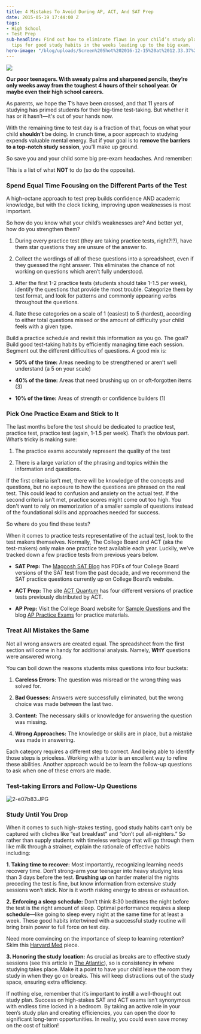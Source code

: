 ```yaml
---
title: 4 Mistakes To Avoid During AP, ACT, And SAT Prep
date: 2015-05-19 17:44:00 Z
tags:
- High School
- Test Prep
sub-headline: Find out how to eliminate flaws in your child’s study plan and learn
  tips for good study habits in the weeks leading up to the big exam.
hero-image: "/blog/uploads/Screen%20Shot%202016-12-15%20at%2012.33.37%20PM%20(1).png"
---
```


![](https://d3bstivvgzmae3.cloudfront.net/blog/4_Mistakes_To_Avoid_During_AP_ACT_and_SAT_Prep.jpg)

**Our poor teenagers. With sweaty palms and sharpened pencils, they’re only weeks away from the toughest 4 hours of their school year. Or maybe even their high school careers.**

As parents, we hope the T’s have been crossed, and that 11 years of studying has primed students for their big-time test-taking. But whether it has or it hasn’t—it's out of your hands now.

With the remaining time to test day is a fraction of that, focus on what your child **shouldn’t** be doing. In crunch time, a poor approach to studying expends valuable mental energy. But if your goal is to **remove the barriers to a top-notch study session**, you'll make up ground.

So save you and your child some big pre-exam headaches. And remember:

This is a list of what **NOT** to do (so do the opposite).

### Spend Equal Time Focusing on the Different Parts of the Test

A high-octane approach to test prep builds confidence AND academic knowledge, but with the clock ticking, improving upon weaknesses is most important.

So how do you know what your child’s weaknesses are? And better yet, how do you strengthen them?

1. During every practice test (they are taking practice tests, right?!?), have them star questions they are unsure of the answer to.

2. Collect the wordings of all of these questions into a spreadsheet, even if they guessed the right answer. This eliminates the chance of not working on questions which aren’t fully understood.

3. After the first 1-2 practice tests (students should take 1-1.5 per week), identify the questions that provide the most trouble. Categorize them by test format, and look for patterns and commonly appearing verbs throughout the questions.

4. Rate these categories on a scale of 1 (easiest) to 5 (hardest), according to either total questions missed or the amount of difficulty your child feels with a given type.

Build a practice schedule and revisit this information as you go. The goal? Build good test-taking habits by efficiently managing time each session. Segment out the different difficulties of questions. A good mix is:

* **50% of the time:** Areas needing to be strengthened or aren’t well understand (a 5 on your scale)

* **40% of the time:** Areas that need brushing up on or oft-forgotten items (3)

* **10% of the time:** Areas of strength or confidence builders (1)

### Pick One Practice Exam and Stick to It

The last months before the test should be dedicated to practice test, practice test, practice test (again, 1-1.5 per week). That’s the obvious part. What’s tricky is making sure:

1. The practice exams accurately represent the quality of the test

2. There is a large variation of the phrasing and topics within the information and questions.

If the first criteria isn’t met, there will be knowledge of the concepts and questions, but no exposure to how the questions are phrased on the real test. This could lead to confusion and anxiety on the actual test. If the second criteria isn’t met, practice scores might come out too high. You don't want to rely on memorization of a smaller sample of questions instead of the foundational skills and approaches needed for success.

So where do you find these tests?

When it comes to practice tests representative of the actual test, look to the test makers themselves. Normally, The College Board and ACT (aka the test-makers) only make one practice test available each year. Luckily, we’ve tracked down a few practice tests from previous years below.

* **SAT Prep:** The [Magoosh SAT Blog](https://magoosh.com/hs/sat/2013/full-length-sat-practice-tests/) has PDFs of four College Board versions of the SAT test from the past decade, and we recommend the SAT practice questions currently up on College Board’s website.

* **ACT Prep:** The site [ACT Quantum](http://www.actquantum.com/releasedacttests/) has four different versions of practice tests previously distributed by ACT.

* **AP Prep:** Visit the College Board website for [Sample Questions](http://apcentral.collegeboard.com/apc/public/exam/exam_information/index.html) and the blog [AP Practice Exams](http://www.appracticeexams.com/ap-physics-b/) for practice materials.

### Treat All Mistakes the Same

Not all wrong answers are created equal. The spreadsheet from the first section will come in handy for additional analysis. Namely, **WHY** questions were answered wrong.

You can boil down the reasons students miss questions into four buckets:

1. **Careless Errors:** The question was misread or the wrong thing was solved for.

2. **Bad Guesses:** Answers were successfully eliminated, but the wrong choice was made between the last two.

3. **Content:** The necessary skills or knowledge for answering the question was missing.

4. **Wrong Approaches:** The knowledge or skills are in place, but a mistake was made in answering.

Each category requires a different step to correct. And being able to identify those steps is priceless. Working with a tutor is an excellent way to refine these abilities. Another approach would be to learn the follow-up questions to ask when one of these errors are made.

### Test-taking Errors and Follow-Up Questions

![2-e07b83.JPG](/blog/uploads/2-e07b83.JPG)

### Study Until You Drop

When it comes to such high-stakes testing, good study habits can’t only be captured with cliches like “eat breakfast” and “don’t pull all-nighters.” So rather than supply students with timeless verbiage that will go through them like milk through a strainer, explain the rationale of effective habits including:

**1. Taking time to recover:** Most importantly, recognizing learning needs recovery time. Don’t strong-arm your teenager into heavy studying less than 3 days before the test. **Brushing up** on harder material the nights preceding the test is fine, but know information from extensive study sessions won’t stick. Nor is it worth risking energy to stress or exhaustion.

**2. Enforcing a sleep schedule:** Don’t think 8:30 bedtimes the night before the test is the right amount of sleep. Optimal performance requires a sleep **schedule**—like going to sleep every night at the same time for at least a week. These good habits intertwined with a successful study routine will bring brain power to full force on test day.

Need more convincing on the importance of sleep to learning retention? Skim this [Harvard Med](http://healthysleep.med.harvard.edu/healthy/matters/benefits-of-sleep/learning-memory) piece.

**3. Honoring the study location:** As crucial as breaks are to effective study sessions (see this article in [The Atlantic](http://www.theatlantic.com/business/archive/2014/09/science-tells-you-how-many-minutes-should-you-take-a-break-for-work-17/380369/)), so is consistency in where studying takes place. Make it a point to have your child leave the room they study in when they go on breaks. This will keep distractions out of the study space, ensuring extra efficiency.

If nothing else, remember that it’s important to instill a well-thought out study plan. Success on high-stakes SAT and ACT exams isn’t synonymous with endless time locked in a bedroom. By taking an active role in your teen’s study plan and creating efficiencies, you can open the door to significant long-term opportunities. In reality, you could even save money on the cost of tuition!
